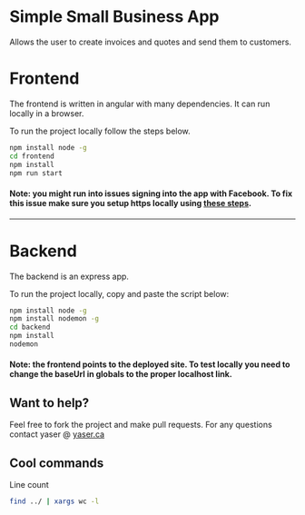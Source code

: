 # Simple Small Business App
Allows the user to create invoices and quotes and send them to customers.

#  Frontend
The frontend is written in angular with many dependencies. It can run locally in a browser.

To run the project locally follow the steps below.

```bash
npm install node -g
cd frontend
npm install
npm run start
```

#### Note: you might run into issues signing into the app with Facebook. To fix this issue make sure you setup https locally using [these steps](https://medium.com/@rubenvermeulen/running-angular-cli-over-https-with-a-trusted-certificate-4a0d5f92747a).

---
#  Backend
The backend is an express app.

To run the project locally, copy and paste the script below:
```bash
npm install node -g
npm install nodemon -g
cd backend
npm install
nodemon
```

#### Note: the frontend points to the deployed site. To test locally you need to change the baseUrl in globals to the proper localhost link.


## Want to help?
Feel free to fork the project and make pull requests. For any questions contact yaser @ [yaser.ca](https:yaser.ca)

## Cool commands
Line count
```bash
find ../ | xargs wc -l
```

